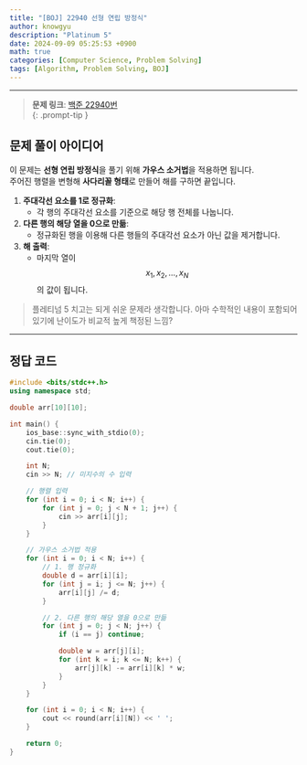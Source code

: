 ```yaml
---
title: "[BOJ] 22940 선형 연립 방정식"
author: knowgyu
description: "Platinum 5"
date: 2024-09-09 05:25:53 +0900
math: true
categories: [Computer Science, Problem Solving]
tags: [Algorithm, Problem Solving, BOJ]
---
```


---

> **문제 링크**: [백준 22940번](https://www.acmicpc.net/problem/22940)  
{: .prompt-tip }

## 문제 풀이 아이디어

이 문제는 **선형 연립 방정식**을 풀기 위해 **가우스 소거법**을 적용하면 됩니다.  
주어진 행렬을 변형해 **사다리꼴 형태**로 만들어 해를 구하면 끝입니다.

1. **주대각선 요소를 1로 정규화**:  
   - 각 행의 주대각선 요소를 기준으로 해당 행 전체를 나눕니다.  
2. **다른 행의 해당 열을 0으로 만듦**:  
   - 정규화된 행을 이용해 다른 행들의 주대각선 요소가 아닌 값을 제거합니다.  
3. **해 출력**:  
   - 마지막 열이 $$ x_1, x_2, \ldots, x_N $$의 값이 됩니다.

> 플레티넘 5 치고는 되게 쉬운 문제라 생각합니다. 아마 수학적인 내용이 포함되어 있기에 난이도가 비교적 높게 책정된 느낌?

---

## 정답 코드

```cpp
#include <bits/stdc++.h>
using namespace std;

double arr[10][10];

int main() {
    ios_base::sync_with_stdio(0);
    cin.tie(0);
    cout.tie(0);

    int N; 
    cin >> N; // 미지수의 수 입력

    // 행렬 입력
    for (int i = 0; i < N; i++) {
        for (int j = 0; j < N + 1; j++) {
            cin >> arr[i][j];
        }
    }

    // 가우스 소거법 적용
    for (int i = 0; i < N; i++) {
        // 1. 행 정규화
        double d = arr[i][i];
        for (int j = i; j <= N; j++) {
            arr[i][j] /= d;
        }

        // 2. 다른 행의 해당 열을 0으로 만듦
        for (int j = 0; j < N; j++) {
            if (i == j) continue;

            double w = arr[j][i];
            for (int k = i; k <= N; k++) {
                arr[j][k] -= arr[i][k] * w;
            }
        }
    }

    for (int i = 0; i < N; i++) {
        cout << round(arr[i][N]) << ' ';
    }

    return 0;
}
```
